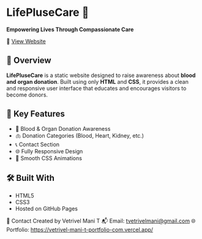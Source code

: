 # LifePluseCare 🌱

**Empowering Lives Through Compassionate Care**

🔗 [View Website](https://vetrivelmanit.github.io/LifePluseCare/)

## 📖 Overview

**LifePluseCare** is a static website designed to raise awareness about **blood and organ donation**. Built using only **HTML** and **CSS**, it provides a clean and responsive user interface that educates and encourages visitors to become donors.

## 🎯 Key Features

- 💉 Blood & Organ Donation Awareness  
- 🫁 Donation Categories (Blood, Heart, Kidney, etc.)  
- 📞 Contact Section  
- 🌐 Fully Responsive Design  
- 🎨 Smooth CSS Animations  

## 🛠️ Built With

- HTML5  
- CSS3  
- Hosted on GitHub Pages  

📧 Contact
Created by Vetrivel Mani T
📬 Email: tvetrivelmani@gmail.com
🌐 Portfolio: https://vetrivel-mani-t-portfolio-com.vercel.app/
